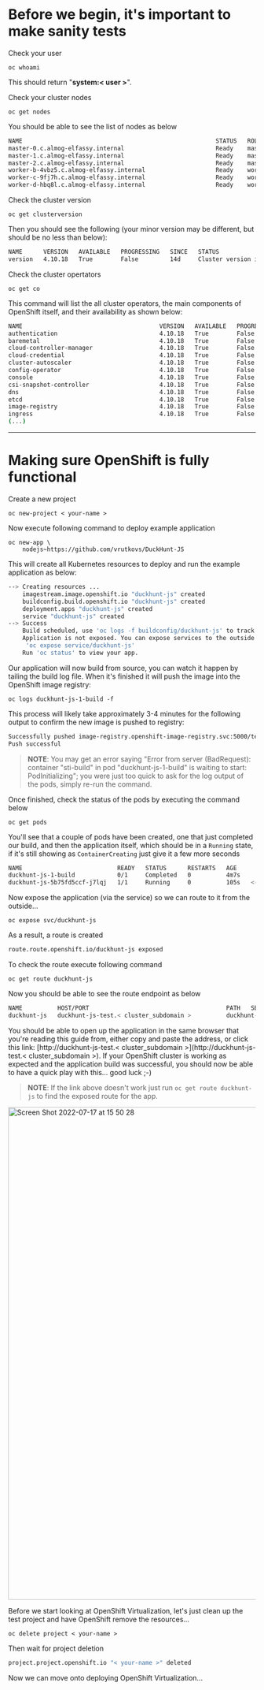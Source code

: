 # Before we begin, it's important to make sanity tests

Check your user

```execute
oc whoami
```
This should return "**system:< user >**".

Check your cluster nodes

```execute
oc get nodes
```

You should be able to see the list of nodes as below

~~~bash
NAME                                                       STATUS   ROLES    AGE   VERSION
master-0.c.almog-elfassy.internal                          Ready    master   14d   v1.23.5+3afdacb
master-1.c.almog-elfassy.internal                          Ready    master   14d   v1.23.5+3afdacb
master-2.c.almog-elfassy.internal                          Ready    master   14d   v1.23.5+3afdacb
worker-b-4vbz5.c.almog-elfassy.internal                    Ready    worker   14d   v1.23.5+3afdacb
worker-c-9fj7h.c.almog-elfassy.internal                    Ready    worker   14d   v1.23.5+3afdacb
worker-d-hbq8l.c.almog-elfassy.internal                    Ready    worker   14d   v1.23.5+3afdacb
~~~


Check the cluster version 

```execute
oc get clusterversion
```

Then you should see the following (your minor version may be different, but should be no less than below):

~~~bash
NAME      VERSION   AVAILABLE   PROGRESSING   SINCE   STATUS
version   4.10.18   True        False         14d     Cluster version is 4.10.18
~~~

Check the cluster opertators

```execute
oc get co
```
This command will list the all cluster operators, the main components of OpenShift itself, and their availability as shown below:

~~~bash
NAME                                       VERSION   AVAILABLE   PROGRESSING   DEGRADED   SINCE   MESSAGE
authentication                             4.10.18   True        False         False      14d
baremetal                                  4.10.18   True        False         False      14d
cloud-controller-manager                   4.10.18   True        False         False      14d
cloud-credential                           4.10.18   True        False         False      14d
cluster-autoscaler                         4.10.18   True        False         False      14d
config-operator                            4.10.18   True        False         False      14d
console                                    4.10.18   True        False         False      14d
csi-snapshot-controller                    4.10.18   True        False         False      14d
dns                                        4.10.18   True        False         False      14d
etcd                                       4.10.18   True        False         False      14d
image-registry                             4.10.18   True        False         False      114m
ingress                                    4.10.18   True        False         False      14d
(...)
~~~

----

# Making sure OpenShift is fully functional

Create a new project 

```execute
oc new-project < your-name >
```

Now execute following command to deploy example application

```execute
oc new-app \
	nodejs~https://github.com/vrutkovs/DuckHunt-JS
```

This will create all Kubernetes resources to deploy and run the example application as below:

~~~bash
--> Creating resources ...
    imagestream.image.openshift.io "duckhunt-js" created
    buildconfig.build.openshift.io "duckhunt-js" created
    deployment.apps "duckhunt-js" created
    service "duckhunt-js" created
--> Success
    Build scheduled, use 'oc logs -f buildconfig/duckhunt-js' to track its progress.
    Application is not exposed. You can expose services to the outside world by executing one or more of the commands below:
     'oc expose service/duckhunt-js'
    Run 'oc status' to view your app.
~~~


Our application will now build from source, you can watch it happen by tailing the build log file. When it's finished it will push the image into the OpenShift image registry:

```execute
oc logs duckhunt-js-1-build -f
```

This process will likely take approximately 3-4 minutes for the following output to confirm the new image is pushed to registry:

~~~bash
Successfully pushed image-registry.openshift-image-registry.svc:5000/test/duckhunt-js@sha256:c4e64bc633ae09ce0f2f2f6de2ca9eaca8e11dc5b335301a2be78216df4b6929
Push successful
~~~

> **NOTE**: You may get an error saying "Error from server (BadRequest): container "sti-build" in pod "duckhunt-js-1-build" is waiting to start: PodInitializing"; you were just too quick to ask for the log output of the pods, simply re-run the command.

Once finished, check the status of the pods by executing the command below

```execute
oc get pods 
```

You'll see that a couple of pods have been created, one that just completed our build, and then the application itself, which should be in a `Running` state, if it's still showing as `ContainerCreating` just give it a few more seconds


~~~bash
NAME                           READY   STATUS      RESTARTS   AGE
duckhunt-js-1-build            0/1     Completed   0          4m7s
duckhunt-js-5b75fd5ccf-j7lqj   1/1     Running     0          105s   <-- this is our app!
~~~

Now expose the application (via the service) so we can route to it from the outside...

```execute
oc expose svc/duckhunt-js
```

As a result, a route is created

~~~bash
route.route.openshift.io/duckhunt-js exposed
~~~

To check the route execute following command

```execute
oc get route duckhunt-js
```

Now you should be able to see the route endpoint as below

~~~bash
NAME          HOST/PORT                                       PATH   SERVICES      PORT       TERMINATION   WILDCARD
duckhunt-js   duckhunt-js-test.< cluster_subdomain >          duckhunt-js          8080-tcp                 None
~~~

You should be able to open up the application in the same browser that you're reading this guide from, either copy and paste the address, or click this link: [http://duckhunt-js-test.< cluster_subdomain >](http://duckhunt-js-test.< cluster_subdomain >). If your OpenShift cluster is working as expected and the application build was successful, you should now be able to have a quick play with this... good luck ;-)
> **NOTE**: If the link above doesn't work just run `oc get route duckhunt-js` to find the exposed route for the app. 

<img width="1000" alt="Screen Shot 2022-07-17 at 15 50 28" src="https://user-images.githubusercontent.com/64369864/179399155-f31e6051-46ca-490c-b07e-6e5e7138c41b.png">

Before we start looking at OpenShift Virtualization, let's just clean up the test project and have OpenShift remove the resources...

```execute
oc delete project < your-name >
```

Then wait for project deletion

~~~bash
project.project.openshift.io "< your-name >" deleted
~~~

Now we can move onto deploying OpenShift Virtualization...

